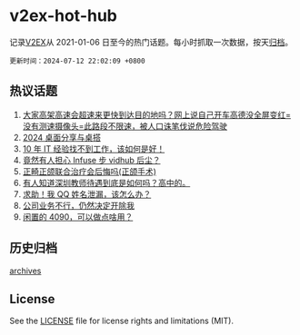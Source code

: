 # v2ex-hot-hub

 记录[V2EX](https://www.v2ex.com/)从 2021-01-06 日至今的热门话题。每小时抓取一次数据，按天[归档](archives)。

`更新时间：2024-07-12 22:02:09 +0800`

## 热议话题

1. [大家高架高速会超速来更快到达目的地吗？网上说自己开车高德没全屏变红=没有测速摄像头=此路段不限速，被人口诛笔伐说危险驾驶](https://www.v2ex.com/t/1056720)
1. [2024 桌面分享与桌搭](https://www.v2ex.com/t/1056774)
1. [10 年 IT 经验找不到工作，该如何是好！](https://www.v2ex.com/t/1056758)
1. [竟然有人担心 Infuse 步 vidhub 后尘？](https://www.v2ex.com/t/1056719)
1. [正畸正颌联合治疗会后悔吗(正颌手术)](https://www.v2ex.com/t/1056722)
1. [有人知道深圳教师待遇到底是如何吗？高中的。](https://www.v2ex.com/t/1056885)
1. [求助！我 QQ 姓名泄漏，该怎么办？](https://www.v2ex.com/t/1056904)
1. [公司业务不行，仍然决定开除我](https://www.v2ex.com/t/1056777)
1. [闲置的 4090，可以做点啥用？](https://www.v2ex.com/t/1056778)

## 历史归档

[archives](archives)

## License

See the [LICENSE](LICENSE) file for license rights and limitations (MIT).
